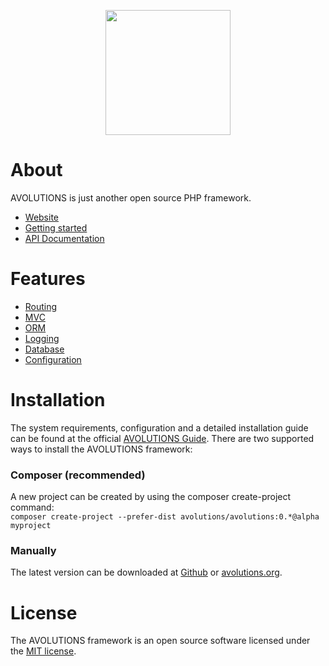<p align="center"><img src="http://avolutions.de/logo.png" width="200"></p>

# About
AVOLUTIONS is just another open source PHP framework. 

* [Website](https://avolutions.org)
* [Getting started](https://avolutions.org/guide)
* [API Documentation](https://avolutions.org/api)

# Features
* [Routing](https://avolutions.org/guide/routing)
* [MVC](https://avolutions.org/guide/view)
* [ORM](https://avolutions.org/guide/model)
* [Logging](https://avolutions.org/guide/logging)
* [Database](https://avolutions.org/guide/query)
* [Configuration](https://avolutions.org/guide/config)

# Installation
The system requirements, configuration and a detailed installation guide can be found at the official [AVOLUTIONS Guide](http://avolutions.org/guide/installation).
There are two supported ways to install the AVOLUTIONS framework:

### Composer (recommended)
A new project can be created by using the composer create-project command:  
```composer create-project --prefer-dist avolutions/avolutions:0.*@alpha myproject```

### Manually
The latest version can be downloaded at [Github](https://github.com/avolutions/avolutions/archive/0.1.1-alpha.zip) or [avolutions.org](http://avolutions.org/download/avolutions-0.1.1-alpha.zip).

# License
The AVOLUTIONS framework is an open source software licensed under the [MIT license](https://github.com/avolutions/avolutions/blob/master/LICENSE).
